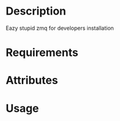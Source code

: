 Description
===========
Eazy stupid zmq for developers installation

Requirements
============

Attributes
==========

Usage
=====


